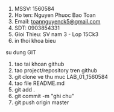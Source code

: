 1. MSSV: 1560584
2. Ho ten: Nguyen Phuoc Bao Toan
3. Email: toannguyenck5@gmail.com
4. SDT: 0903854331
5. Gioi Thieu: SV nam 3 - Lop 15Ck3
6. in thoi khoa bieu

su dung GIT
1. tao tai khoan github
2. tao project/repository tren github
3. git clone ve thu muc LAB_01_1560584
4. tao file README.md
5. git add .
6. git commit -m "ghi chu"
7. git push origin master